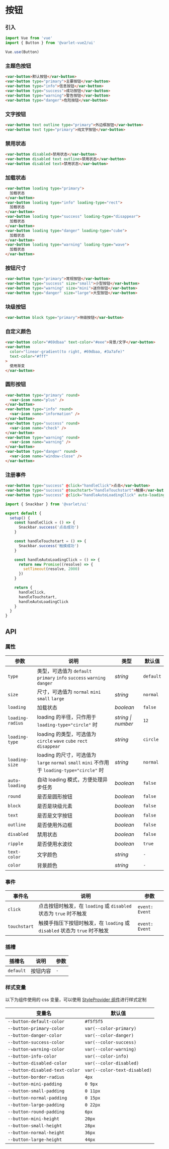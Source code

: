 # 按钮

### 引入

```js
import Vue from 'vue'
import { Button } from '@varlet-vue2/ui'

Vue.use(Button)
```


### 主题色按钮

```html
<var-button>默认按钮</var-button>
<var-button type="primary">主要按钮</var-button>
<var-button type="info">信息按钮</var-button>
<var-button type="success">成功按钮</var-button>
<var-button type="warning">警告按钮</var-button>
<var-button type="danger">危险按钮</var-button>
```

### 文字按钮

```html
<var-button text outline type="primary">外边框按钮</var-button>
<var-button text type="primary">纯文字按钮</var-button>
```

### 禁用状态

```html
<var-button disabled>禁用状态</var-button>
<var-button disabled text outline>禁用状态</var-button>
<var-button disabled text>禁用状态</var-button>
```

### 加载状态

```html
<var-button loading type="primary">
  加载状态
</var-button>
<var-button loading type="info" loading-type="rect">
  加载状态
</var-button>
<var-button loading type="success" loading-type="disappear">
  加载状态
</var-button>
<var-button loading type="danger" loading-type="cube">
  加载状态
</var-button>
<var-button loading type="warning" loading-type="wave">
  加载状态
</var-button>
```

### 按钮尺寸

```html
<var-button type="primary">常规按钮</var-button>
<var-button type="success" size="small">小型按钮</var-button>
<var-button type="warning" size="mini">迷你按钮</var-button>
<var-button type="danger" size="large">大型按钮</var-button>
```

### 块级按钮

```html
<var-button block type="primary">块级按钮</var-button>
```

### 自定义颜色

```html
<var-button color="#69dbaa" text-color="#eee">背景/文字</var-button>
<var-button
  color="linear-gradient(to right, #69dbaa, #3a7afe)"
  text-color="#fff"
>
  使用渐变
</var-button>
```

### 圆形按钮

```html
<var-button type="primary" round>
  <var-icon name="plus" />
</var-button>
<var-button type="info" round>
  <var-icon name="information" />
</var-button>
<var-button type="success" round>
  <var-icon name="check" />
</var-button>
<var-button type="warning" round>
  <var-icon name="warning" />
</var-button>
<var-button type="danger" round>
  <var-icon name="window-close" />
</var-button>
```

### 注册事件

```html
<var-button type="success" @click="handleClick">点击</var-button>
<var-button type="success" @touchstart="handleTouchstart">触摸</var-button>
<var-button type="success" @click="handleAutoLoadingClick" auto-loading>自动 loading</var-button>
```

```js
import { Snackbar } from '@varlet/ui'

export default {
  setup() {
    const handleClick = () => {
      Snackbar.success('点击成功')
    }

    const handleTouchstart = () => {
      Snackbar.success('触摸成功')
    }

    const handleAutoLoadingClick = () => {
      return new Promise((resolve) => {
        setTimeout(resolve, 2000)
      })
    }

    return {
      handleClick,
      handleTouchstart,
      handleAutoLoadingClick
    }
  }
}
```

## API

### 属性

| 参数               | 说明                                                                              | 类型        | 默认值       |
|------------------|---------------------------------------------------------------------------------|-----------|-----------|
| `type`           | 类型，可选值为 `default` `primary` `info` `success` `warning` `danger`                 | _string_  | `default` |
| `size`           | 尺寸，可选值为 `normal` `mini` `small` `large`                                         | _string_  | `normal`  |
| `loading`        | 加载状态                                                                            | _boolean_ | `false`   |
| `loading-radius` | loading 的半径，只作用于 `loading-type="circle"` 时                                      | _string \| number_   | `12` |
| `loading-type`   | loading 的类型，可选值为 `circle` `wave` `cube` `rect` `disappear`                      | _string_  | `circle`  |
| `loading-size`   | loading 的尺寸，可选值为 `large` `normal` `small` `mini` 不作用于 `loading-type="circle"` 时 | _string_  | `normal`  |
| `auto-loading`   | 自动 loading 模式，方便处理异步任务                                                          | _boolean_ | `false`   |
| `round`          | 是否是圆形按钮                                                                         | _boolean_ | `false`   |
| `block`          | 是否是块级元素                                                                         | _boolean_ | `false`   |
| `text`           | 是否是文字按钮                                                                         | _boolean_ | `false`   |
| `outline`        | 是否使用外边框                                                                         | _boolean_ | `false`   |
| `disabled`       | 禁用状态                                                                            | _boolean_ | `false`   |
| `ripple`         | 是否使用水波纹                                                                         | _boolean_ | `true`    |
| `text-color`     | 文字颜色                                                                            | _string_  | `-`       |
| `color`          | 背景颜色                                                                            | _string_  | `-`       |

### 事件

| 事件名 | 说明 | 参数 |
| --- | --- | --- |
| `click` | 点击按钮时触发，在 `loading` 或 `disabled` 状态为 `true` 时不触发 | `event: Event` |
| `touchstart` | 触摸手指压下按钮时触发，在 `loading` 或 `disabled` 状态为 `true` 时不触发 | `event: Event` |

### 插槽

| 插槽名 | 说明 | 参数 |
| --- | --- | --- |
| `default` | 按钮内容 | `-` |

### 样式变量
以下为组件使用的 css 变量，可以使用 [StyleProvider 组件](#/zh-CN/style-provider)进行样式定制

| 变量名 | 默认值 |
| --- | --- |
| `--button-default-color` | `#f5f5f5` |
| `--button-primary-color` | `var(--color-primary)`|
| `--button-danger-color` |  `var(--color-danger)`|
| `--button-success-color` | `var(--color-success)`|
| `--button-warning-color` |  `var(--color-warning)`|
| `--button-info-color` | `var(--color-info)`|
| `--button-disabled-color` | `var(--color-disabled)`|
| `--button-disabled-text-color` | `var(--color-text-disabled)` |
| `--button-border-radius` | `4px` |
| `--button-mini-padding` | `0 9px` |
| `--button-small-padding` | `0 11px` |
| `--button-normal-padding` | `0 15px` |
| `--button-large-padding` | `0 22px` |
| `--button-round-padding` | `6px` |
| `--button-mini-height` | `20px` |
| `--button-small-height` | `28px` |
| `--button-normal-height` | `36px` |
| `--button-large-height` | `44px` |